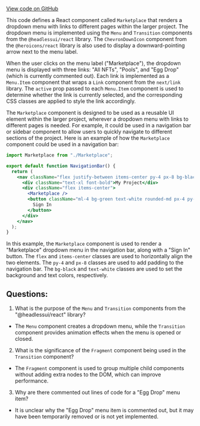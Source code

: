[View code on GitHub](zoo-labs/zoo/blob/master/core/src/components/Header/MarketPlace.tsx)

This code defines a React component called `Marketplace` that renders a dropdown menu with links to different pages within the larger project. The dropdown menu is implemented using the `Menu` and `Transition` components from the `@headlessui/react` library. The `ChevronDownIcon` component from the `@heroicons/react` library is also used to display a downward-pointing arrow next to the menu label.

When the user clicks on the menu label ("Marketplace"), the dropdown menu is displayed with three links: "All NFTs", "Pools", and "Egg Drop" (which is currently commented out). Each link is implemented as a `Menu.Item` component that wraps a `Link` component from the `next/link` library. The `active` prop passed to each `Menu.Item` component is used to determine whether the link is currently selected, and the corresponding CSS classes are applied to style the link accordingly.

The `Marketplace` component is designed to be used as a reusable UI element within the larger project, wherever a dropdown menu with links to different pages is needed. For example, it could be used in a navigation bar or sidebar component to allow users to quickly navigate to different sections of the project. Here is an example of how the `Marketplace` component could be used in a navigation bar:

```jsx
import Marketplace from "./Marketplace";

export default function NavigationBar() {
  return (
    <nav className="flex justify-between items-center py-4 px-8 bg-black text-white">
      <div className="text-xl font-bold">My Project</div>
      <div className="flex items-center">
        <Marketplace />
        <button className="ml-4 bg-green text-white rounded-md px-4 py-2">
          Sign In
        </button>
      </div>
    </nav>
  );
}
```

In this example, the `Marketplace` component is used to render a "Marketplace" dropdown menu in the navigation bar, along with a "Sign In" button. The `flex` and `items-center` classes are used to horizontally align the two elements. The `py-4` and `px-8` classes are used to add padding to the navigation bar. The `bg-black` and `text-white` classes are used to set the background and text colors, respectively.
## Questions: 
 1. What is the purpose of the `Menu` and `Transition` components from the "@headlessui/react" library?
- The `Menu` component creates a dropdown menu, while the `Transition` component provides animation effects when the menu is opened or closed.

2. What is the significance of the `Fragment` component being used in the `Transition` component?
- The `Fragment` component is used to group multiple child components without adding extra nodes to the DOM, which can improve performance.

3. Why are there commented out lines of code for a "Egg Drop" menu item?
- It is unclear why the "Egg Drop" menu item is commented out, but it may have been temporarily removed or is not yet implemented.